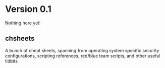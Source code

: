 # Version 0.1
Nothing here yet!

## chsheets
A bunch of cheat sheets, spanning from operating system specific security configurations, scripting references, red/blue team scripts, and other useful tidbits
